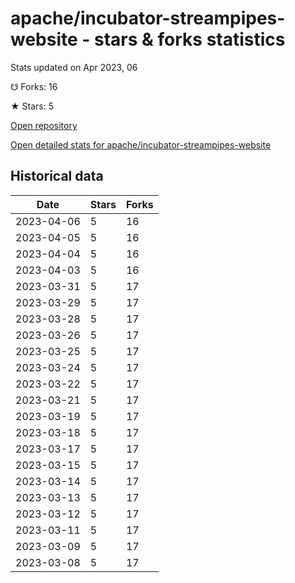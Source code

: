 # apache/incubator-streampipes-website - stars & forks statistics

Stats updated on Apr 2023, 06

☋ Forks: 16

★ Stars: 5

[Open repository](https://github.com/apache/incubator-streampipes-website)

[Open detailed stats for apache/incubator-streampipes-website](https://reviewgithub.com/rep/apache/incubator-streampipes-website)

## Historical data
| Date | Stars | Forks |
|------|-------|-------|
| 2023-04-06 | 5 | 16 | 
| 2023-04-05 | 5 | 16 | 
| 2023-04-04 | 5 | 16 | 
| 2023-04-03 | 5 | 16 | 
| 2023-03-31 | 5 | 17 | 
| 2023-03-29 | 5 | 17 | 
| 2023-03-28 | 5 | 17 | 
| 2023-03-26 | 5 | 17 | 
| 2023-03-25 | 5 | 17 | 
| 2023-03-24 | 5 | 17 | 
| 2023-03-22 | 5 | 17 | 
| 2023-03-21 | 5 | 17 | 
| 2023-03-19 | 5 | 17 | 
| 2023-03-18 | 5 | 17 | 
| 2023-03-17 | 5 | 17 | 
| 2023-03-15 | 5 | 17 | 
| 2023-03-14 | 5 | 17 | 
| 2023-03-13 | 5 | 17 | 
| 2023-03-12 | 5 | 17 | 
| 2023-03-11 | 5 | 17 | 
| 2023-03-09 | 5 | 17 | 
| 2023-03-08 | 5 | 17 | 

